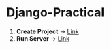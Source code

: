 # Django-Practical

1. **Create Project** -> [Link](https://github.com/musarafhossain/Django-Practical/tree/main/1_Create_Project)
1. **Run Server** -> [Link](https://github.com/musarafhossain/Django-Practical/tree/main/2_Run_Server)
